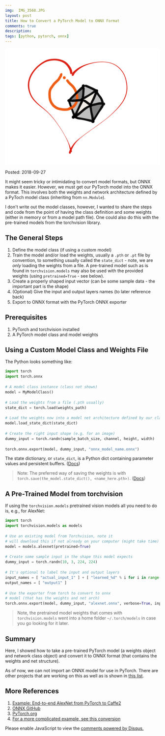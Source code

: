```yaml
---
img:  IMG_3568.JPG
layout: post
title: How to Convert a PyTorch Model to ONNX Format
comments: true
description: 
tags: [python, pytorch, onnx]
---
```


![](img/pytorch_loves_onnx.png)

Posted:  2018-09-27

It might seem tricky or intimidating to convert model formats, but ONNX makes it easier.  However, we must get our PyTorch model into the ONNX format.  This involves both the weights and network architecture defined by a PyToch model class (inheriting from `nn.Module`).

I don't write out the model classes, however, I wanted to share the steps and code from the point of having the class definition and some weights (either in memory or from a model path file).  One could also do this with the pre-trained models from the torchvision library.

## The General Steps

1. Define the model class (if using a custom model)
2. Train the model and/or load the weights, usually a `.pth` or `.pt` file by convention, to something usually called the `state_dict` - note, we are _only_ loading the weights from a file.  A pre-trained model such as is found in `torchvision.models` may also be used with the provided weights (using `pretrained=True` - see below).
3. Create a properly shaped input vector (can be some sample data - the important part is the shape)
5. (Optional) Give the input and output layers names (to later reference back)
6. Export to ONNX format with the PyTorch ONNX exporter

## Prerequisites

1. PyTorch and torchvision installed
2. A PyTorch model class and model weights

## Using a Custom Model Class and Weights File

The Python looks something like:
```python
import torch
import torch.onnx

# A model class instance (class not shown)
model = MyModelClass()

# Load the weights from a file (.pth usually)
state_dict = torch.load(weights_path)

# Load the weights now into a model net architecture defined by our class
model.load_state_dict(state_dict)

# Create the right input shape (e.g. for an image)
dummy_input = torch.randn(sample_batch_size, channel, height, width)

torch.onnx.export(model, dummy_input, "onnx_model_name.onnx")
```



The state dictionary, or `state_dict`, is a Python dict containing parameter values and persistent buffers.  ([Docs](https://pytorch.org/docs/stable/nn.html#torch.nn.Module.load_state_dict))

> Note:  The preferred way of saving the weights is with `torch.save(the_model.state_dict(), <name_here.pth>)`. ([Docs](https://pytorch.org/docs/stable/notes/serialization.html#recommended-approach-for-saving-a-model))

## A Pre-Trained Model from torchvision

If using the `torchvision.models` pretrained vision models all you need to do is, e.g., for AlexNet:

```python
import torch
import torchvision.models as models

# Use an existing model from Torchvision, note it 
# will download this if not already on your computer (might take time)
model = models.alexnet(pretrained=True)

# Create some sample input in the shape this model expects
dummy_input = torch.randn(10, 3, 224, 224)

# It's optional to label the input and output layers
input_names = [ "actual_input_1" ] + [ "learned_%d" % i for i in range(16) ]
output_names = [ "output1" ]

# Use the exporter from torch to convert to onnx 
# model (that has the weights and net arch)
torch.onnx.export(model, dummy_input, "alexnet.onnx", verbose=True, input_names=input_names, output_names=output_names)
```

> Note, the pretrained model weights that comes with `torchvision.models` went into a home folder `~/.torch/models` in case you go looking for it later.

## Summary

Here, I showed how to take a pre-trained PyTorch model (a weights object and network class object) and convert it to ONNX format (that contains the weights and net structure).

As of now, we can not import an ONNX model for use in PyTorch.  There are other projects that are working on this as well as is shown in <a href="https://github.com/ysh329/deep-learning-model-convertor" target="_blank">this list</a>.



## More References

1. <a href="https://pytorch.org/docs/stable/onnx.html#module-torch.onnx" target="_blank">Example: End-to-end AlexNet from PyTorch to Caffe2</a>
2. <a href="https://github.com/onnx/onnx" target="_blank">ONNX GitHub</a>
3. <a href="https://pytorch.org" target="_blank">PyTorch.org</a>
4. <a href="https://github.com/michhar/pytorch-yolo-v3-custom/blob/master/convert2onnx.py" target="_blank">For a more complicated example, see this conversion</a>

<div id="disqus_thread"></div>
<script>
    /**
     *  RECOMMENDED CONFIGURATION VARIABLES: EDIT AND UNCOMMENT THE SECTION BELOW TO INSERT DYNAMIC VALUES FROM YOUR PLATFORM OR CMS.
     *  LEARN WHY DEFINING THESE VARIABLES IS IMPORTANT: https://disqus.com/admin/universalcode/#configuration-variables
     */
    
    var disqus_config = function () {
        this.page.url = 'https://michhar.github.io/convolutional-in-layers-and-sequences/';  // Replace PAGE_URL with your page's canonical URL variable
        this.page.identifier = 'happycat1'; // Replace PAGE_IDENTIFIER with your page's unique identifier variable
    };
    
    (function() {  // DON'T EDIT BELOW THIS LINE
        var d = document, s = d.createElement('script');
        
        s.src = 'https://michhar.disqus.com/embed.js';
        
        s.setAttribute('data-timestamp', +new Date());
        (d.head || d.body).appendChild(s);
    })();
</script>
<noscript>Please enable JavaScript to view the <a href="https://disqus.com/?ref_noscript" rel="nofollow">comments powered by Disqus.</a></noscript>